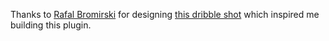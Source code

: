 Thanks to [Rafal Bromirski](https://www.paranoida.com/) for designing [this dribble shot](https://drbl.in/ezuc) which inspired me building this plugin.
